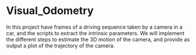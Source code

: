 # Visual_Odometry

In this project have frames of a driving sequence taken by a camera in a car, and the scripts to extract the intrinsic parameters. We will implement the different steps to estimate the 3D motion of the camera, and provide as output a plot of the trajectory of the camera.
